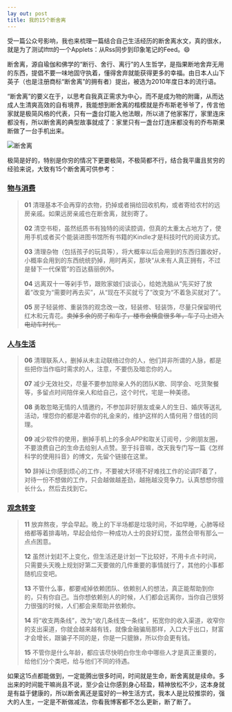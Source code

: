 ```yaml
---
lay out: post
title: 我的15个断舍离
---
```


受一篇公众号影响，我也来梳理一篇结合自己生活经历的断舍离水文，真的很水，就是为了测试Ifttt的一个Applets：从Rss同步到印象笔记的Feed。😄

断舍离，源自瑜伽和佛学的“断行、舍行、离行”的人生哲学，是指果断地舍弃无用的东西，提倡不要一味地固守执着，懂得舍弃就能获得更多的幸福。由日本人山下英子（也是注册商标“断舍离”的拥有者）提出，被选为2010年度日本的流行语。

“断舍离”的要义在于，以思考自我真正需求为中心，而不是成为物的附庸，从而达成人生清爽高效的自有境界，我能想到断舍离的楷模就是乔布斯老爷爷了，传言他家就是极简风格的代表，只有一盏台灯能入他法眼，所以进了他家客厅，家里连床都没有，所以断舍离的典型故事就成了：家里只有一盏台灯连床都没有的乔布斯果断做了一台手机出来。

![断舍离]( https://raw.githubusercontent.com/zeove/zeove.github.io/master/pic/duansheli.jpg)

极简是好的，特别是你穷的情况下更要极简，不极简都不行，结合我平庸且贫穷的经验来说，大致有15个断舍离可供参考：



### **<u>物与消费</u>**



>**01** 清理基本不会再穿的衣物，扔掉或者捐给回收机构，或者寄给农村的远房亲戚。如果远房亲戚也在断舍离，就别寄了。
>
> **02** 清空书柜，虽然纸质书有独特的阅读腔调，但真的太重太占地方了，使用手机或者买个能装进图书馆所有书籍的Kindle才是科技时代的阅读方式。
>
> **03** 清理杂物（包括孩子的玩具等），将大概率以后会用到的东西归置收好，小概率会用到的东西统统扔掉，用时再买，那块“从未有人真正拥有，不过是替下一代保管”的百达翡丽例外。
>
> **04** 远离双十一等剁手节，跟败家娘们谈谈心，给她洗脑从“先买好了放着”改变为“需要时再去买”，从“现在不买就亏了”改变为“不着急买就对了”。
>
> **05** 房子轻装修、重装饰的观念改一改，轻装修、轻装饰，尽量只保留明代红木和元青花。~~卖掉多余的房子和车子，楼市会横盘很多年，车子马上进入电动车时代。~~



### **<u>人与生活</u>**



> **06** 清理联系人，删掉从未主动联络过你的人，他们并非所谓的人脉，都是些把你当作临时需求的人，注意，不要伤及暗恋你的人。
>
> **07** 减少无效社交，尽量不要参加除亲人外的团队K歌、同学会、吃货聚餐等，多留点时间陪伴亲人和给自己，这个时代，宅是一种美德。
>
> **08** 勇敢忽略无情的人情邀约，不参加非好朋友或亲人的生日、婚庆等送礼活动，埋怨你的都是冲着你的礼金来的，维护这样的人情何用？借钱的同理。
>
> **09** 减少软件的使用，删掉手机上的多余APP和取关订阅号，少刷朋友圈，不要浪费自己的生命去给别人点赞。至于抖音嘛，改天我专门写一篇《怎样科学的使用抖音》的博文，先留个链接在这里。
>
> **10** 辞掉让你感到烦心的工作，不要被大环境不好难找工作的论调吓着了，对待一份不想做的工作，只会越做越差劲，越拖越没竞争力。认真想想你擅长什么，然后去找到它。



### **<u>观念转变</u>**



> **11** 放弃熬夜，学会早起。晚上的下半场都是垃圾时间，不如早睡，心肺等经络都等着排毒呐，早起会给你一种成功人士的良好幻觉，虽然会带有那么一点点困意。
>
> **12** 虽然计划赶不上变化，但生活还是计划一下比较好，不用卡点卡时间，只需要头天晚上规划好第二天要做的几件重要的事情就行了，其他的小事都随机应变吧。
>
> **13** 不管什么事，都要戒掉依赖团队、依赖别人的想法，真正能帮助到你的，只有你自己。当你想依赖别人的时候，人们都会远离你，当你自己很努力很强的时候，人们都会来帮助并依赖你。
>
> **14** 将“收支两条线”，改为“收几条线支一条线”，拓宽你的收入渠道，收窄你的支出渠道，你就会越来越有钱，就像金融骗局那样，入口大于出口，财富才会增长，跟骗子不同的是，你是一只貔貅，所以你会更有钱。
>
> **15** 不管你是什么年龄，都应该尽快明白你生命中哪些人才是真正重要的，给他们分个类吧，给与他们不同的待遇。

如果这15点都能做到，一定能腾出很多时间，时间就是生命，断舍离就是续命。多出来的时间能干嘛尚且不说，至少会让你感到身心轻盈，精神放松不少，这本身就是有益于健康的，所以断舍离还是蛮好的一种生活方式，我本人是比较推崇的，强大的人生，一定是不断做减法，你看我博客都不怎么更新，断了断了。